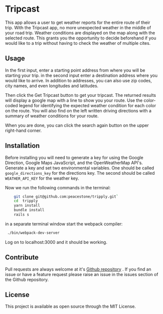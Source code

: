 # Tripcast

This app allows a user to get weather reports for the entire route of their trip. With the Tripcast app, no more unexpected weather in the middle of your road trip. Weather conditions are displayed on the map along with the selected route. This grants you the opportunity to decide beforehand if you would like to a trip without having to check the weather of multiple cites.

## Usage

In the first input, enter a starting point address from where you will be starting your trip. in the second input enter a destination address where you would like to arrive. In addition to addresses, you can also use zip codes, city names, and even longitudes and latitudes.

Then click the Get Tripcast button to get your tripcast. The returned results will display a google map with a line to show you your route. Use the color-coded legend for identifying the expected weather condition for each color on the route. You will also find on the left written driving directions with a summary of weather conditions for your route.

When you are done, you can click the search again button on the upper right-hand corner.

## Installation

Before installing you will need to generate a key for using the Google Direction, Google Maps JavaScript, and the OpenWeatherMap API's. Generate a key and set two environmental variables. One should be called `google_directions_key` for the directions key. The second should be called `WEATHER_API_KEY` for the weather key.

Now we run the following commands in the terminal:

```bash
    git clone git@github.com:peacestone/tripply.git`
    cd  tripply
    yarn install
    bundle install
    rails s
```

in a separate terminal window start the webpack compiler:

```bash
 ./bin/webpack-dev-server
```

Log on to localhost:3000 and it should be working.

## Contribute

Pull requests are always welcome at it's [Github repository](https://github.com/peacestone/tripply) . If you find an issue or have a feature request please raise an issue in the issues section of the Github repository.

## License

This project is available as open source through the MIT License.
